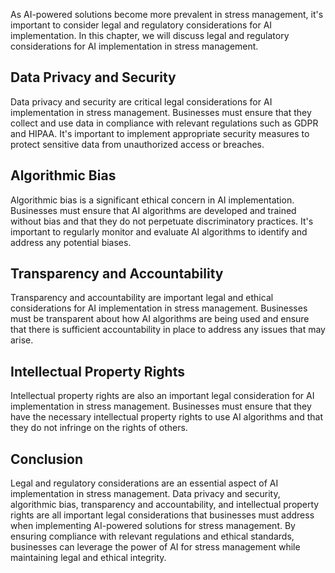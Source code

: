 
As AI-powered solutions become more prevalent in stress management, it's important to consider legal and regulatory considerations for AI implementation. In this chapter, we will discuss legal and regulatory considerations for AI implementation in stress management.

Data Privacy and Security
-------------------------

Data privacy and security are critical legal considerations for AI implementation in stress management. Businesses must ensure that they collect and use data in compliance with relevant regulations such as GDPR and HIPAA. It's important to implement appropriate security measures to protect sensitive data from unauthorized access or breaches.

Algorithmic Bias
----------------

Algorithmic bias is a significant ethical concern in AI implementation. Businesses must ensure that AI algorithms are developed and trained without bias and that they do not perpetuate discriminatory practices. It's important to regularly monitor and evaluate AI algorithms to identify and address any potential biases.

Transparency and Accountability
-------------------------------

Transparency and accountability are important legal and ethical considerations for AI implementation in stress management. Businesses must be transparent about how AI algorithms are being used and ensure that there is sufficient accountability in place to address any issues that may arise.

Intellectual Property Rights
----------------------------

Intellectual property rights are also an important legal consideration for AI implementation in stress management. Businesses must ensure that they have the necessary intellectual property rights to use AI algorithms and that they do not infringe on the rights of others.

Conclusion
----------

Legal and regulatory considerations are an essential aspect of AI implementation in stress management. Data privacy and security, algorithmic bias, transparency and accountability, and intellectual property rights are all important legal considerations that businesses must address when implementing AI-powered solutions for stress management. By ensuring compliance with relevant regulations and ethical standards, businesses can leverage the power of AI for stress management while maintaining legal and ethical integrity.
